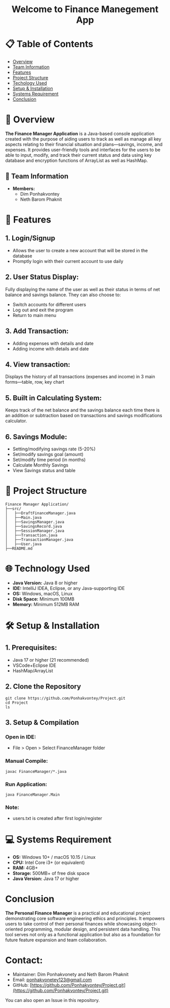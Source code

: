 # <p align="center">**Welcome to Finance Manegement App**</p>

# 📋 Table of Contents
- [Overview](#overview)
- [Team Information](#Team-Information)
- [Features](#features)
- [Project Structure](#project-structure)
- [Techology Used](#technology-used)
- [Setup & Installation](#setup-&-installation)
- [Systems Requirement](#systems-requirement)
- [Conclusion](#Conclusion )
# 📌 Overview
**The Finance Manager Application** is a Java-based console application created with the purpose of aiding users to track as well as manage all key aspects relating to their financial situation and plans—savings, income, and expenses. It provides user-friendly tools and interfaces for the users to be able to input, modify, and track their current status and data using key database and encryption functions of ArrayList as well as HashMap.
## 👥 Team Information
- **Members:**
  - Dim Ponhakvontey
  - Neth Barom Phaknit
# 🚀 Features
## 1. Login/Signup 
- Allows the user to create a new account that will be stored in the database 
- Promptly login with their current account to use daily
## 2. User Status Display: 
Fully displaying the name of the user as well as their status in terms of net balance and savings balance. They can also choose to:
- Switch accounts for different users
- Log out and exit the program
- Return to main menu
## 3. Add Transaction:
- Adding expenses with details and date
- Adding income with details and date 
## 4. View transaction:
Displays the history of all transactions (expenses and income) in 3 main forms—table, row, key chart
## 5. Built in Calculating System: 
Keeps track of the net balance and the savings balance each time there is an addition or subtraction based on transactions and savings modifications calculator.
## 6. Savings Module:
- Setting/modifying savings rate (5-20%)
- Set/modify savings goal (amount)
- Set/modify time period (in months)
- Calculate Monthly Savings
- View Savings status and table

# 📂 Project Structure
```
Finance Manager Application/
├──src/
│   ├──DraftFinanceManager.java
│   ├──Main.java
│   ├──SavingsManager.java
│   ├──SavingsRecord.java
│   ├──SessionManager.java
│   ├──Transaction.java
│   ├──TransactionManager.java
│   ├──User.java
├──README.md
```
# 🌐 Technology Used
- **Java Version:** Java 8 or higher
- **IDE:** IntelliJ IDEA, Eclipse, or any Java-supporting IDE
- **OS:** Windows, macOS, Linux
- **Disk Space:** Minimum 100MB
- **Memory:** Minimum 512MB RAM
# 🛠️ Setup & Installation
## 1. Prerequisites:
- Java 17 or higher (21 recommended)
- VSCode+Eclipse IDE
- HashMap/ArrayList
## 2. Clone the Repository
```
git clone https://github.com/Ponhakvontey/Project.git
cd Project
ls 
```
## 3. Setup & Compilation
### Open in IDE:
- File > Open > Select FinanceManager folder

### Manual Compile:
```
javac FinanceManager/*.java
```
### Run Application:
```
java FinanceManager.Main
```
### Note:
- users.txt is created after first login/register

# 💻 Systems Requirement
- **OS:** Windows 10+ / macOS 10.15 / Linux
- **CPU:** Intel Core i3+ (or equivalent)
- **RAM:** 4GB+
- **Storage:** 500MB+ of free disk space
- **Java Version:** Java 17 or higher

# Conclusion 
**The Personal Finance Manager** is a practical and educational project demonstrating core software engineering ethics and principles. It empowers users to take control of their personal finances while showcasing object-oriented programming, modular design, and persistent data handling. This tool serves not only as a functional application but also as a foundation for future feature expansion and team collaboration.

# Contact:
- Maintainer: Dim Ponhakvonety and Neth Barom Phaknit
- Email: ponhakvonetey123@gmail.com
- GitHub: [https://github.com/Ponhakvontey/Project.git](https://github.com/Ponhakvontey/Project.git)

You can also open an Issue in this repository.
